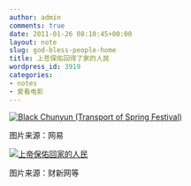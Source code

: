 ```yaml
---
author: admin
comments: true
date: 2011-01-26 08:10:45+00:00
layout: note
slug: god-bless-people-home
title: 上苍保佑回得了家的人民
wordpress_id: 3919
categories:
- notes
- 爱看电影
---
```


[![Black Chunyun (Transport of Spring Festival)](http://farm6.static.flickr.com/5290/5380303547_f2b8733fb0_o.jpg)](http://www.flickr.com/photos/lookoo/5380303547/)

图片来源：网易

[![上帝保佑回家的人民](http://farm6.static.flickr.com/5286/5379843200_362ea4eccb_o.jpg)](http://www.flickr.com/photos/lookoo/5379843200/)

图片来源：财新网等


